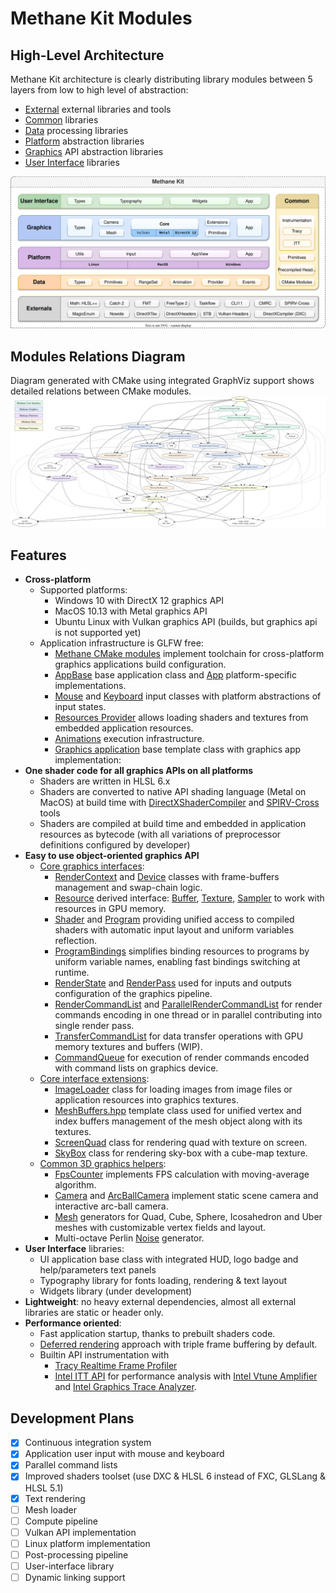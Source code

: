 # Methane Kit Modules

## High-Level Architecture

Methane Kit architecture is clearly distributing library modules between 5 layers from low to high level of abstraction:
- [External](../Externals) external libraries and tools
- [Common](Common) libraries
- [Data](Data) processing libraries
- [Platform](Platform) abstraction libraries
- [Graphics](Graphics) API abstraction libraries
- [User Interface](UserInterface) libraries

![High Level Architecture](../Docs/Diagrams/MethaneKit_HighLevel_Architecture.svg)

## Modules Relations Diagram

Diagram generated with CMake using integrated GraphViz support shows detailed relations between CMake modules.
![Modules Relations Diagram](../Docs/Diagrams/MethaneKit_Modules_Relations.png)

## Features

- **Cross-platform**
  - Supported platforms:
    - Windows 10 with DirectX 12 graphics API
    - MacOS 10.13 with Metal graphics API
    - Ubuntu Linux with Vulkan graphics API (builds, but graphics api is not supported yet)
  - Application infrastructure is GLFW free:
    - [Methane CMake modules](/CMake) implement toolchain for cross-platform graphics applications build configuration.
    - [AppBase](/Modules/Platform/App/Include/Methane/Platform/AppBase.h) base application class and [App](/Modules/Platform/App/Include/Methane/Platform/App.h) platform-specific implementations.
    - [Mouse](/Modules/Platform/Input/Include/Methane/Platform/Mouse.h) and [Keyboard](/Modules/Platform/Input/Include/Methane/Platform/Keyboard.h) input classes with platform abstractions of input states.
    - [Resources Provider](Modules/Data/Primitives/Include/Methane/Data/ResourceProvider.hpp) allows loading shaders and textures from embedded application resources.
    - [Animations](Modules/Data/Animation/Include/Methane/Data/Animation.h) execution infrastructure.
    - [Graphics application](/Modules/Graphics/App/Include/Methane/Graphics/App.hpp) base template class with graphics app implementation:
- **One shader code for all graphics APIs on all platforms**
  - Shaders are written in HLSL 6.x
  - Shaders are converted to native API shading language (Metal on MacOS) at build time with [DirectXShaderCompiler](https://github.com/microsoft/DirectXShaderCompiler) and [SPIRV-Cross](https://github.com/KhronosGroup/SPIRV-Cross) tools
  - Shaders are compiled at build time and embedded in application resources as bytecode (with all variations of preprocessor definitions configured by developer)
- **Easy to use object-oriented graphics API**
  - [Core graphics interfaces](/Modules/Graphics/Core/Include/Methane/Graphics):
    - [RenderContext](/Modules/Graphics/Core/Include/Methane/Graphics/RenderContext.h) and [Device](/Modules/Graphics/Core/Include/Methane/Graphics/Device.h) classes with frame-buffers management and swap-chain logic.
    - [Resource](/Modules/Graphics/Core/Include/Methane/Graphics/Resource.h) derived interface: [Buffer](/Modules/Graphics/Core/Include/Methane/Graphics/Buffer.h), [Texture](/Modules/Graphics/Core/Include/Methane/Graphics/Texture.h), [Sampler](/Modules/Graphics/Core/Include/Methane/Graphics/Sampler.h) to work with resources in GPU memory.
    - [Shader](/Modules/Graphics/Core/Include/Methane/Graphics/Shader.h) and [Program](/Modules/Graphics/Core/Include/Methane/Graphics/Program.h) providing unified access to compiled shaders with automatic input layout and uniform variables reflection.
    - [ProgramBindings](/Modules/Graphics/Core/Include/Methane/Graphics/ProgramBindings.h) simplifies binding resources to programs by uniform variable names, enabling fast bindings switching at runtime.
    - [RenderState](/Modules/Graphics/Core/Include/Methane/Graphics/RenderState.h) and [RenderPass](/Modules/Graphics/Core/Include/Methane/Graphics/RenderPass.h) used for inputs and outputs configuration of the graphics pipeline.
    - [RenderCommandList](/Modules/Graphics/Core/Include/Methane/Graphics/RenderCommandList.h) and [ParallelRenderCommandList](/Modules/Graphics/Core/Include/Methane/Graphics/ParallelRenderCommandList.h) for render commands encoding in one thread or in parallel contributing into single render pass.
    - [TransferCommandList](/Modules/Graphics/Core/Include/Methane/Graphics/TransferCommandList.h) for data transfer operations with GPU memory textures and buffers (WIP).
    - [CommandQueue](/Modules/Graphics/Core/Include/Methane/Graphics/CommandQueue.h) for execution of render commands encoded with command lists on graphics device. 
  - [Core interface extensions](/Modules/Graphics/Extensions/Include/Methane/Graphics):
    - [ImageLoader](/Modules/Graphics/Extensions/Include/Methane/Graphics/ImageLoader.h) class for loading images from image files or application resources into graphics textures.
    - [MeshBuffers.hpp](/Modules/Graphics/Extensions/Include/Methane/Graphics/MeshBuffers.hpp) template class used for unified vertex and index buffers management of the mesh object along with its textures.
    - [ScreenQuad](/Modules/Graphics/Extensions/Include/Methane/Graphics/ScreenQuad.h) class for rendering quad with texture on screen.
    - [SkyBox](/Modules/Graphics/Extensions/Include/Methane/Graphics/SkyBox.h) class for rendering sky-box with a cube-map texture.
  - [Common 3D graphics helpers](/Modules/Graphics/Helpers/Include/Methane/Graphics):
    - [FpsCounter](/Modules/Graphics/Helpers/Include/Methane/Graphics/FpsCounter.h) implements FPS calculation with moving-average algorithm.
    - [Camera](/Modules/Graphics/Helpers/Include/Methane/Graphics/Camera.h) and [ArcBallCamera](/Modules/Graphics/Helpers/Include/Methane/Graphics/ArcBallCamera.h) implement static scene camera and interactive arc-ball camera.
    - [Mesh](/Modules/Graphics/Helpers/Include/Methane/Graphics/Mesh) generators for Quad, Cube, Sphere, Icosahedron and Uber meshes with customizable vertex fields and layout.
    - Multi-octave Perlin [Noise](/Modules/Graphics/Helpers/Include/Methane/Graphics/Noise.h) generator.
- **User Interface** libraries:
  - UI application base class with integrated HUD, logo badge and help/parameters text panels
  - Typography library for fonts loading, rendering & text layout
  - Widgets library (under development)
- **Lightweight**: no heavy external dependencies, almost all external libraries are static or header only.
- **Performance oriented**:
  - Fast application startup, thanks to prebuilt shaders code.
  - [Deferred rendering](https://docs.microsoft.com/en-us/windows/win32/direct3d11/overviews-direct3d-11-render-multi-thread-render) approach with triple frame buffering by default.
  - Builtin API instrumentation with
    - [Tracy Realtime Frame Profiler](https://github.com/wolfpld/tracy)
    - [Intel ITT API](https://software.intel.com/en-us/vtune-amplifier-help-instrumentation-and-tracing-technology-apis) for performance analysis with [Intel Vtune Amplifier](https://software.intel.com/en-us/vtune) and [Intel Graphics Trace Analyzer](https://software.intel.com/en-us/gpa/graphics-trace-analyzer).
  
## Development Plans

- [x] Continuous integration system
- [x] Application user input with mouse and keyboard
- [x] Parallel command lists
- [x] Improved shaders toolset (use DXC & HLSL 6 instead of FXC, GLSLang & HLSL 5.1)
- [x] Text rendering
- [ ] Mesh loader
- [ ] Compute pipeline
- [ ] Vulkan API implementation
- [ ] Linux platform implementation
- [ ] Post-processing pipeline
- [ ] User-interface library
- [ ] Dynamic linking support